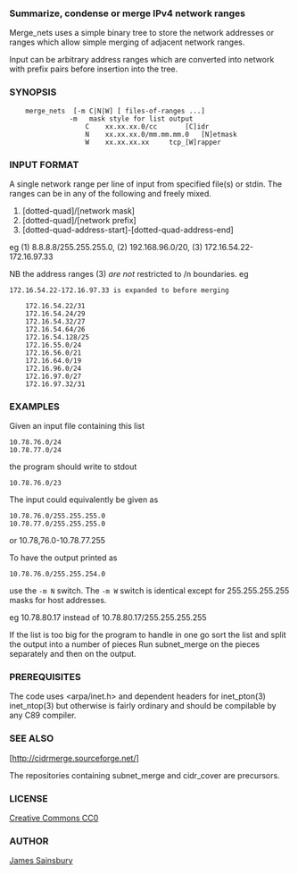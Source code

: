 
### Summarize, condense or merge IPv4 network ranges

Merge_nets uses a simple binary tree to store the network addresses
or ranges which allow simple merging of adjacent network ranges.

Input can be arbitrary address ranges which are converted into
network with prefix pairs before insertion into the tree. 

### SYNOPSIS

```
    merge_nets  [-m C|N|W] [ files-of-ranges ...]
               -m	mask style for list output
                   C	xx.xx.xx.0/cc		[C]idr
                   N	xx.xx.xx.0/mm.mm.mm.0	[N]etmask
                   W	xx.xx.xx.xx		tcp_[W]rapper
```

### INPUT FORMAT

A single network range per line of input from specified file(s) or stdin.
The ranges can be in any of the following and freely mixed.

1. [dotted-quad]/[network mask] 
2. [dotted-quad]/[network prefix]
3. [dotted-quad-address-start]-[dotted-quad-address-end]

eg (1) 8.8.8.8/255.255.255.0, (2) 192.168.96.0/20, (3) 172.16.54.22-172.16.97.33

NB the address ranges (3) *are not* restricted to /n boundaries.
eg
```
172.16.54.22-172.16.97.33 is expanded to before merging

	172.16.54.22/31
	172.16.54.24/29
	172.16.54.32/27
	172.16.54.64/26
	172.16.54.128/25
	172.16.55.0/24
	172.16.56.0/21
	172.16.64.0/19
	172.16.96.0/24
	172.16.97.0/27
	172.16.97.32/31
```

### EXAMPLES

Given an input file containing this list

	10.78.76.0/24
	10.78.77.0/24

the program should write to stdout

	10.78.76.0/23

The input could equivalently be given as

	10.78.76.0/255.255.255.0
	10.78.77.0/255.255.255.0
or
	10.78,76.0-10.78.77.255

To have the output printed as

	10.78.76.0/255.255.254.0

use the `-m N` switch.  The `-m W` switch is identical 
except for 255.255.255.255 masks for host addresses.

eg 10.78.80.17 instead of 10.78.80.17/255.255.255.255 

If the list is too big for the program to handle in one go
sort the list and split the output into a number of pieces
Run subnet_merge on the pieces separately and then on the output.

### PREREQUISITES

The code uses <arpa/inet.h> and dependent headers for inet_pton(3)
inet_ntop(3) but otherwise is fairly ordinary and should be
compilable by any C89 compiler.

### SEE ALSO

[http://cidrmerge.sourceforge.net/]

The repositories containing subnet_merge and cidr_cover are precursors.

### LICENSE
[Creative Commons CC0](http://creativecommons.org/publicdomain/zero/1.0/legalcoder)

### AUTHOR
[James Sainsbury](mailto:toves@sdf.lonestar.org)
